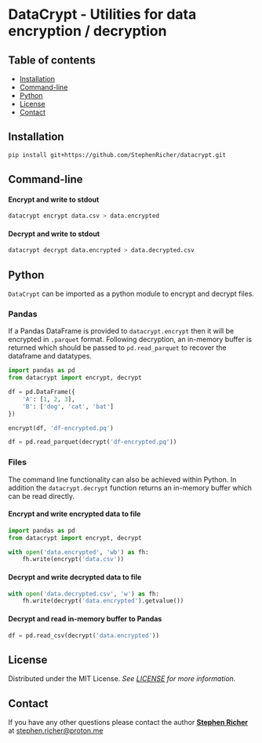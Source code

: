 # DataCrypt - Utilities for data encryption / decryption

## Table of contents
  * [Installation](#installation)
  * [Command-line](#command-line)
  * [Python](#python)
  * [License](#license)
  * [Contact](#contact)

## Installation
```bash
pip install git+https://github.com/StephenRicher/datacrypt.git
```

## Command-line

#### Encrypt and write to stdout
```bash
datacrypt encrypt data.csv > data.encrypted
```

#### Decrypt and write to stdout
```bash
datacrypt decrypt data.encrypted > data.decrypted.csv
```

## Python
`DataCrypt` can be imported as a python module to encrypt and decrypt files.

### Pandas
If a Pandas DataFrame is provided to `datacrypt.encrypt` then it will be encrypted in `.parquet` format.
Following decryption, an in-memory buffer is returned which should be passed to `pd.read_parquet` to recover the dataframe and datatypes.

```python
import pandas as pd
from datacrypt import encrypt, decrypt

df = pd.DataFrame({
    'A': [1, 2, 3],
    'B': ['dog', 'cat', 'bat']
})

encrypt(df, 'df-encrypted.pq')

df = pd.read_parquet(decrypt('df-encrypted.pq'))
```

### Files
The command line functionality can also be achieved within Python.
In addition the `datacrypt.decrypt` function returns an in-memory buffer which can be read directly.

#### Encrypt and write encrypted data to file
```python
import pandas as pd
from datacrypt import encrypt, decrypt

with open('data.encrypted', 'wb') as fh:
    fh.write(encrypt('data.csv'))
```

#### Decrypt and write decrypted data to file
```python
with open('data.decrypted.csv', 'w') as fh:
    fh.write(decrypt('data.encrypted').getvalue())
```

#### Decrypt and read in-memory buffer to Pandas
```python
df = pd.read_csv(decrypt('data.encrypted'))
```

## License
Distributed under the MIT License. _See [LICENSE](./LICENSE) for more information._


## Contact
If you have any other questions please contact the author **[Stephen Richer](https://www.linkedin.com/in/stephenricher/)**
at stephen.richer@proton.me

